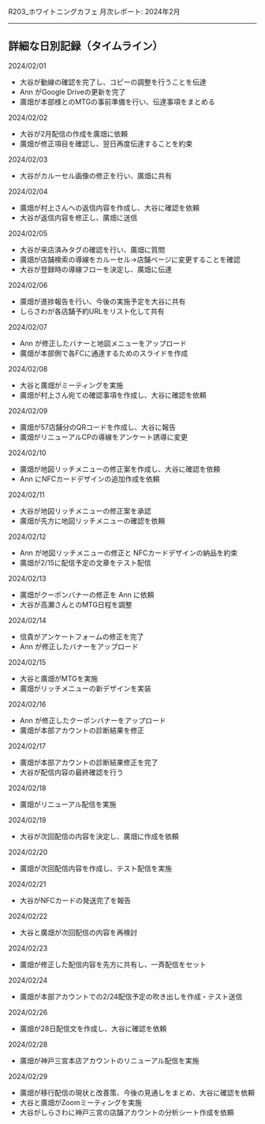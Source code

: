R203_ホワイトニングカフェ 月次レポート: 2024年2月

---

## 詳細な日別記録（タイムライン）

2024/02/01

- 大谷が動線の確認を完了し、コピーの調整を行うことを伝達
- Ann がGoogle Driveの更新を完了
- 廣畑が本部様とのMTGの事前準備を行い、伝達事項をまとめる

2024/02/02

- 大谷が2月配信の作成を廣畑に依頼
- 廣畑が修正項目を確認し、翌日再度伝達することを約束

2024/02/03

- 大谷がカルーセル画像の修正を行い、廣畑に共有

2024/02/04

- 廣畑が村上さんへの返信内容を作成し、大谷に確認を依頼
- 大谷が返信内容を修正し、廣畑に送信

2024/02/05

- 大谷が来店済みタグの確認を行い、廣畑に質問
- 廣畑が店舗検索の導線をカルーセル→店舗ページに変更することを確認
- 大谷が登録時の導線フローを決定し、廣畑に伝達

2024/02/06

- 廣畑が進捗報告を行い、今後の実施予定を大谷に共有
- しらさわが各店舗予約URLをリスト化して共有

2024/02/07

- Ann が修正したバナーと地図メニューをアップロード
- 廣畑が本部側で各FCに通達するためのスライドを作成

2024/02/08

- 大谷と廣畑がミーティングを実施
- 廣畑が村上さん宛ての確認事項を作成し、大谷に確認を依頼

2024/02/09

- 廣畑が57店舗分のQRコードを作成し、大谷に報告
- 廣畑がリニューアルCPの導線をアンケート誘導に変更

2024/02/10

- 廣畑が地図リッチメニューの修正案を作成し、大谷に確認を依頼
- Ann にNFCカードデザインの追加作成を依頼

2024/02/11

- 大谷が地図リッチメニューの修正案を承認
- 廣畑が先方に地図リッチメニューの確認を依頼

2024/02/12

- Ann が地図リッチメニューの修正と NFCカードデザインの納品を約束
- 廣畑が2/15に配信予定の文章をテスト配信

2024/02/13

- 廣畑がクーポンバナーの修正を Ann に依頼
- 大谷が高瀬さんとのMTG日程を調整

2024/02/14

- 信貴がアンケートフォームの修正を完了
- Ann が修正したバナーをアップロード

2024/02/15

- 大谷と廣畑がMTGを実施
- 廣畑がリッチメニューの新デザインを実装

2024/02/16

- Ann が修正したクーポンバナーをアップロード
- 廣畑が本部アカウントの診断結果を修正

2024/02/17

- 廣畑が本部アカウントの診断結果修正を完了
- 大谷が配信内容の最終確認を行う

2024/02/18

- 廣畑がリニューアル配信を実施

2024/02/19

- 大谷が次回配信の内容を決定し、廣畑に作成を依頼

2024/02/20

- 廣畑が次回配信内容を作成し、テスト配信を実施

2024/02/21

- 大谷がNFCカードの発送完了を報告

2024/02/22

- 大谷と廣畑が次回配信の内容を再検討

2024/02/23

- 廣畑が修正した配信内容を先方に共有し、一斉配信をセット

2024/02/24

- 廣畑が本部アカウントでの2/24配信予定の吹き出しを作成・テスト送信

2024/02/26

- 廣畑が28日配信文を作成し、大谷に確認を依頼

2024/02/28

- 廣畑が神戸三宮本店アカウントのリニューアル配信を実施

2024/02/29

- 廣畑が移行配信の現状と改善策、今後の見通しをまとめ、大谷に確認を依頼
- 大谷と廣畑がZoomミーティングを実施
- 大谷がしらさわに神戸三宮の店舗アカウントの分析シート作成を依頼